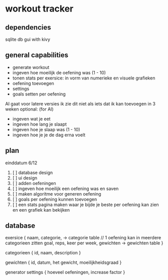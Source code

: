 # workout tracker

## dependencies
sqlite db
gui with kivy

## general capabilities
- generate workout
- ingeven hoe moeilijk de oefening was (1 - 10)
- tonen stats per exersice: in vorm van numerieke en visuele grafieken
- oefening toevoegen
- settings
- goals setten per oefening

AI gaat voor latere versies ik zie dit niet als iets dat ik kan toevoegen in 3 weken
optional: (for AI)
- ingeven wat je eet
- ingeven hoe lang je slaapt
- ingeven hoe je slaap was (1 - 10)
- ingeven hoe je je de dag erna voelt

## plan
einddatum 6/12

1. [ ] database design
2. [ ] ui design
3. [ ] adden oefeningen
4. [ ] ingeven hoe moeilijk een oefening was en saven
5. [ ] maken algoritme voor generen oefening
6. [ ] goals per oefening kunnen toevoegen
7. [ ] een stats pagina maken waar je bijde je beste per oefening kan zien en een grafiek kan bekijken

## database
exersice {
    naam,
    categorie, -> categorie table // 1 oefening kan in meerdere categorieen zitten
    goal,
    reps,
    keer per week,
    gewichten -> gewichten table
}

categorieen {
    id,
    naam,
    description
}

gewichten {
    id,
    datum,
    het gewicht,
    moeilijkheidsgraad
}

generator settings {
    hoeveel oefeningen,
    increase factor
}
